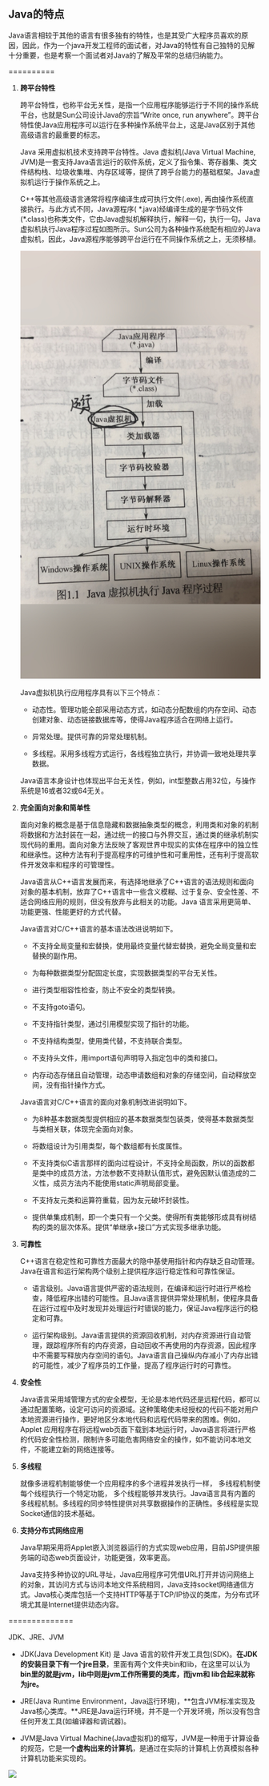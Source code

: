 ## Java的特点

Java语言相较于其他的语言有很多独有的特性，也是其受广大程序员喜欢的原因，因此，作为一个java开发工程师的面试者，对Java的特性有自己独特的见解十分重要，也是考察一个面试者对Java的了解及平常的总结归纳能力。

==========

1. **跨平台特性**
   
   跨平台特性，也称平台无关性，是指一个应用程序能够运行于不同的操作系统平台，也就是Sun公司设计Java的宗旨“Write once, run anywhere”。跨平台特性使Java应用程序可以运行在多种操作系统平台上，这是Java区别于其他高级语言的最重要的标志。
   
   Java 采用虚拟机技术支持跨平台特性。Java 虚拟机(Java Virtual Machine, JVM)是一套支持Java语言运行的软件系统，定义了指令集、寄存器集、类文件结构栈、垃圾收集堆、内存区域等，提供了跨乎台能力的基础框架。Java虚拟机运行于操作系统之上。
   
   C++等其他高级语言通常将程序编译生成可执行文件(.exe), 再由操作系统直接执行。与此方式不同，Java源程序( \*.java)经编译生成的是字节码文件(\*.class)也称类文件，它由Java虚拟机解释执行，解释一句，执行一句。Java虚拟机执行Java程序过程如图所示。Sun公司为各种操作系统配有相应的Java虚拟机，因此，Java源程序能够跨平台运行在不同操作系统之上，无须移植。
   
   ![java](/notebook/Java/9AEE70B9A2385EC6AFACDC1128E62355.png)
   
   Java虚拟机执行应用程序具有以下三个特点：
   
   - 动态性。管理功能全部采用动态方式，如动态分配数组的内存空间、动态创建对象、动态链接数据库等，使得Java程序适合在网络上运行。
   
   - 异常处理。提供可靠的异常处理机制。
   
   - 多线程。采用多线程方式运行，各线程独立执行，并协调一致地处理共享数据。
   
   Java语言本身设计也体现出平台无关性，例如，int型整数占用32位，与操作系统是16或者32或64无关。

2. **完全面向对象和简单性**
   
   面向对象的概念是基于信息隐藏和数据抽象类型的概念，利用类和对象的机制将数据和方法封装在一起，通过统一的接口与外界交互，通过类的继承机制实现代码的重用。面向对象方法反映了客观世界中现实的实体在程序中的独立性和继承性。这种方法有利于提高程序的可维护性和可重用性，还有利于提高软件开发效率和程序的可管理性。
   
   Java语言从C++语言发展而来，有选择地继承了C++语言的语法规则和面向对象的基本机制，放弃了C++语言中一些含义模糊、过于复杂、安全性差、不适合网络应用的规则，但没有放弃与此相关的功能。Java 语言采用更简单、功能更强、性能更好的方式代替。
   
   Java语言对C/C++语言的基本语法改进说明如下。
   
   - 不支持全局变量和宏替换，使用最终变量代替宏替换，避免全局变量和宏替换的副作用。
   
   - 为每种数据类型分配固定长度，实现数据类型的平台无关性。
   
   - 进行类型相容性检查，防止不安全的类型转换。
   
   - 不支持goto语句。
   
   - 不支持指针类型，通过引用模型实现了指针的功能。
   
   - 不支持结构类型，使用类代替，不支持联合类型。
   
   - 不支持头文件，用import语句声明导入指定包中的类和接口。
   
   - 内存动态存储且自动管理，动态申请数组和对象的存储空间，自动释放空间，没有指针操作方式。
   
   Java语言对C/C++语言的面向对象机制改进说明如下。
   
   - 为8种基本数据类型提供相应的基本数据类型包装类，使得基本数据类型与类相关联，体现完全面向对象。
   
   - 将数组设计为引用类型，每个数组都有长度属性。
   
   - 不支持类似C语言那样的面向过程设计，不支持全局函数，所以的函数都是类中的成员方法，方法参数不支持默认值形式，避免因默认值造成的二义性，成员方法内不能使用static声明局部变量。
   
   - 不支持友元类和运算符重载，因为友元破坏封装性。
   
   - 提供单集成机制，即一个类只有一个父类。使得所有类能够形成具有树结构的类的层次体系。提供“单继承+接口”方式实现多继承功能。

3. **可靠性**
   
   C++语言在稳定性和可靠性方面最大的隐中基使用指针和内存缺乏自动管理。  Java在语言和运行架构两个级别上提供程序运行稳定性和可靠性保证。
   
   - 语言级别。Java语言提供严密的语法规则，在编译和运行时进行严格检查，降低程序出错的可能性。且Java语言提供异常处理机制，使程序具备在运行过程中及时发现并处理运行时错误的能力，保证Java程序运行的稳定和可靠。
   
   - 运行架构级别。Java语言提供的资源回收机制，对内存资源进行自动管理，跟踪程序所有的内存资源，自动回收不再使用的内存资源，因此程序中不需要写释放内存空间的语句。Java语言自己操纵内存减小了内存出错的可能性，减少了程序员的工作量，提高了程序运行时的可靠性。

4. **安全性**
   
   Java语言采用域管理方式的安全模型，无论是本地代码还是远程代码，都可以通过配置策略，设定可访问的资源域。这种策略使未经授权的代码不能对用户本地资源进行操作，更好地区分本地代码和远程代码带来的困难。例如，Applet 应用程序在将远程web页面下载到本地运行时，Java语言将进行严格的代码安全性检测，限制许多可能危害网络安全的操作，如不能访问本地文件，不能建立新的网络连接等。

5. **多线程**
   
   就像多进程机制能够使一个应用程序的多个进程并发执行一样， 多线程机制使每个线程执行一个特定功能， 多个线程能够并发执行。Java语言具有内置的多线程机制。多线程的同步特性提供对共享数据操作的正确性。多线程是实现Socket通信的技术基础。

6. **支持分布式网络应用**
   
   Java早期采用将Applet嵌入浏览器运行的方式实现web应用，目前JSP提供服务端的动态web页面设计，功能更强，效率更高。
   
   Java支持多种协议的URL寻址，Java应用程序可凭借URL打开并访问网络上的对象，其访问方式与访问本地文件系统相同，Java支持socket网络通信方式。Java核心类库包括一个支持HTTP等基于TCP/IP协议的类库，为分布式环境尤其是Internet提供动态内容。
   
   

==============

JDK、JRE、JVM

- JDK(Java Development Kit) 是 Java 语言的软件开发工具包(SDK)。**在JDK的安装目录下有一个jre目录**，里面有两个文件夹bin和lib，在这里可以认为**bin里的就是jvm，lib中则是jvm工作所需要的类库，而jvm和 lib合起来就称为jre。**

- JRE(Java Runtime Environment，Java运行环境)，**包含JVM标准实现及Java核心类库。**JRE是Java运行环境，并不是一个开发环境，所以没有包含任何开发工具(如编译器和调试器)。

- JVM是Java Virtual Machine(Java虚拟机)的缩写，JVM是一种用于计算设备的规范，它是**一个虚构出来的计算机**，是通过在实际的计算机上仿真模拟各种计算机功能来实现的。

![](http://img.blog.csdn.net/20160704103050112?watermark/2/text/aHR0cDovL2Jsb2cuY3Nkbi5uZXQv/font/5a6L5L2T/fontsize/400/fill/I0JBQkFCMA==/dissolve/70/gravity/Center)













